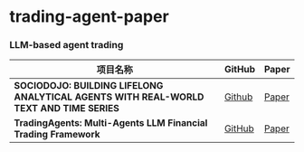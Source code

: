 # trading-agent-paper
### LLM-based agent trading
| 项目名称 | GitHub | Paper |
|---------|--------|-------|
| **SOCIODOJO: BUILDING LIFELONG ANALYTICAL AGENTS WITH REAL-WORLD TEXT AND TIME SERIES** | [Github](https://github.com/chengjunyan1/SocioDojo) | [Paper](https://openreview.net/forum?id=s9z0HzWJJp) |
| **TradingAgents: Multi-Agents LLM Financial Trading Framework** | [GitHub](https://github.com/example/tradingagents) | [Paper](https://arxiv.org/abs/yyyy.yyyyy) |


